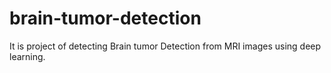 # brain-tumor-detection
It is project of detecting Brain tumor Detection from MRI images using deep learning.
